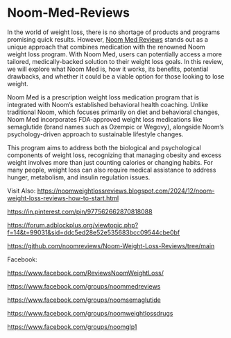 # Noom-Med-Reviews

In the world of weight loss, there is no shortage of products and programs promising quick results. However, [Noom Med Reviews](https://www.offerplox.com/weight-loss/noom-weight-loss-reviews/) stands out as a unique approach that combines medication with the renowned Noom weight loss program. With Noom Med, users can potentially access a more tailored, medically-backed solution to their weight loss goals. In this review, we will explore what Noom Med is, how it works, its benefits, potential drawbacks, and whether it could be a viable option for those looking to lose weight.

Noom Med is a prescription weight loss medication program that is integrated with Noom’s established behavioral health coaching. Unlike traditional Noom, which focuses primarily on diet and behavioral changes, Noom Med incorporates FDA-approved weight loss medications like semaglutide (brand names such as Ozempic or Wegovy), alongside Noom’s psychology-driven approach to sustainable lifestyle changes.

This program aims to address both the biological and psychological components of weight loss, recognizing that managing obesity and excess weight involves more than just counting calories or changing habits. For many people, weight loss can also require medical assistance to address hunger, metabolism, and insulin regulation issues.

Visit Also:
https://noomweightlossreviews.blogspot.com/2024/12/noom-weight-loss-reviews-how-to-start.html

https://in.pinterest.com/pin/977562662870818088

https://forum.adblockplus.org/viewtopic.php?f=14&t=99031&sid=ddc5ed28e52e535683bcc09544cbe0bf

https://github.com/noomreviews/Noom-Weight-Loss-Reviews/tree/main

Facebook:

https://www.facebook.com/ReviewsNoomWeightLoss/

https://www.facebook.com/groups/noommedreviews

https://www.facebook.com/groups/noomsemaglutide

https://www.facebook.com/groups/noomweightlossdrugs

https://www.facebook.com/groups/noomglp1


